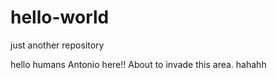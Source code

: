 # hello-world
just another repository

hello humans 
Antonio here!! About to invade this area. hahahh
